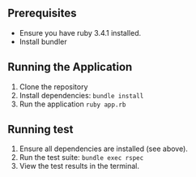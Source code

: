 ## Prerequisites
- Ensure you have ruby 3.4.1 installed.
- Install bundler

## Running the Application

1. Clone the repository
2. Install dependencies: 
```bundle install```
3. Run the application
```ruby app.rb```

## Running test
1. Ensure all dependencies are installed (see above).
2. Run the test suite:
```bundle exec rspec```
3. View the test results in the terminal.



